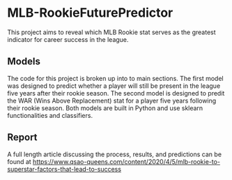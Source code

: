 # MLB-RookieFuturePredictor
This project aims to reveal which MLB Rookie stat serves as the greatest indicator for career success in the league.

## Models
The code for this project is broken up into to main sections. The first model was designed to predict whether a player will still be present
 in the league five years after their rookie season. The second model is designed to predit the WAR (Wins Above Replacement) stat for a player 
 five years following their rookie season. Both models are built in Python and use sklearn functionalities and classifiers.
 
 ## Report
 A full length article discussing the process, results, and predictions can be found at https://www.qsao-queens.com/content/2020/4/5/mlb-rookie-to-superstar-factors-that-lead-to-success
 
